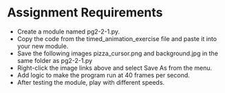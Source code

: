 # Assignment Requirements

- Create a module named pg2-2-1.py.
- Copy the code from the timed_animation_exercise file and paste it into your new module.
- Save the following images pizza_cursor.png and background.jpg in the same folder as pg2-2-1.py
- Right-click the image links above and select Save As from the menu.
- Add logic to make the program run at 40 frames per second.
- After testing the module, play with different speeds.